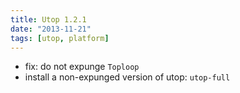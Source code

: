 ```yaml
---
title: Utop 1.2.1
date: "2013-11-21"
tags: [utop, platform]
---
```


* fix: do not expunge `Toploop`
* install a non-expunged version of utop: `utop-full`
